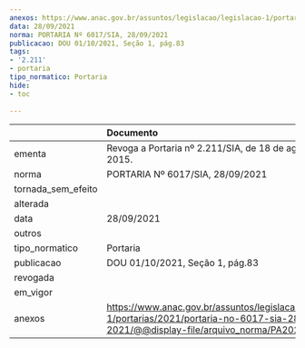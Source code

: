```yaml
---
anexos: https://www.anac.gov.br/assuntos/legislacao/legislacao-1/portarias/2021/portaria-no-6017-sia-28-09-2021/@@display-file/arquivo_norma/PA2021-6017.pdf
data: 28/09/2021
norma: PORTARIA Nº 6017/SIA, 28/09/2021
publicacao: DOU 01/10/2021, Seção 1, pág.83
tags:
- '2.211'
- portaria
tipo_normatico: Portaria
hide: 
- toc 
 
---
```


|                    | Documento                                                                                                                                            |
|:-------------------|:-----------------------------------------------------------------------------------------------------------------------------------------------------|
| ementa             | Revoga a Portaria nº 2.211/SIA, de 18 de agosto de 2015.                                                                                             |
| norma              | PORTARIA Nº 6017/SIA, 28/09/2021                                                                                                                     |
| tornada_sem_efeito |                                                                                                                                                      |
| alterada           |                                                                                                                                                      |
| data               | 28/09/2021                                                                                                                                           |
| outros             |                                                                                                                                                      |
| tipo_normatico     | Portaria                                                                                                                                             |
| publicacao         | DOU 01/10/2021, Seção 1, pág.83                                                                                                                      |
| revogada           |                                                                                                                                                      |
| em_vigor           |                                                                                                                                                      |
| anexos             | https://www.anac.gov.br/assuntos/legislacao/legislacao-1/portarias/2021/portaria-no-6017-sia-28-09-2021/@@display-file/arquivo_norma/PA2021-6017.pdf |